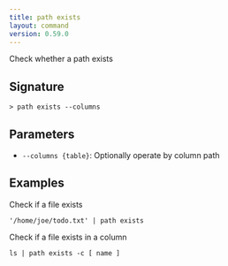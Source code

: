 ```yaml
---
title: path exists
layout: command
version: 0.59.0
---
```


Check whether a path exists

## Signature

```> path exists --columns```

## Parameters

 -  `--columns {table}`: Optionally operate by column path

## Examples

Check if a file exists
```shell
'/home/joe/todo.txt' | path exists
```

Check if a file exists in a column
```shell
ls | path exists -c [ name ]
```

